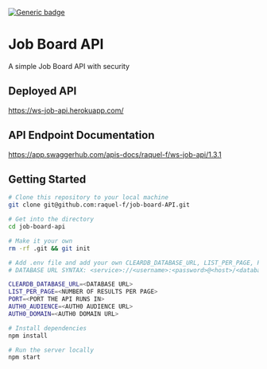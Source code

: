 [![Generic badge](https://img.shields.io/badge/Status-Under%20Maintenance-orange.svg)](https://shields.io/)

# Job Board API

A simple Job Board API with security

## Deployed API

https://ws-job-api.herokuapp.com/


## API Endpoint Documentation

https://app.swaggerhub.com/apis-docs/raquel-f/ws-job-api/1.3.1

## Getting Started

``` sh
# Clone this repository to your local machine
git clone git@github.com:raquel-f/job-board-API.git

# Get into the directory
cd job-board-api

# Make it your own
rm -rf .git && git init

# Add .env file and add your own CLEARDB_DATABASE_URL, LIST_PER_PAGE, PORT, AUTH0_AUDIENCE & AUTH0_DOMAIN
# DATABASE URL SYNTAX: <service>://<username>:<password>@<host>/<database>?[optional params]

CLEARDB_DATABASE_URL=<DATABASE URL> 
LIST_PER_PAGE=<NUMBER OF RESULTS PER PAGE>
PORT=<PORT THE API RUNS IN>
AUTH0_AUDIENCE=<AUTH0 AUDIENCE URL>
AUTH0_DOMAIN=<AUTH0 DOMAIN URL>

# Install dependencies
npm install

# Run the server locally
npm start

```
